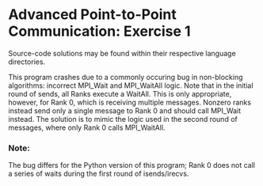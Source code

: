 # Advanced Point-to-Point Communication: Exercise 1

Source-code solutions may be found within their respective language directories.

This program crashes due to a commonly occuring bug in non-blocking algorithms:  incorrect MPI_Wait and MPI_WaitAll logic.  Note that in the initial round of sends, all Ranks execute a WaitAll.   This is only appropriate, however, for Rank 0, which is receiving multiple messages.   Nonzero ranks instead send only a single message to Rank 0 and should call MPI_Wait instead.  The solution is to mimic the logic used in the second round of messages, where only Rank 0 calls MPI_WaitAll.

### Note:
The bug differs for the Python version of this program;   Rank 0 does not call a series of waits during the first round of isends/irecvs.



